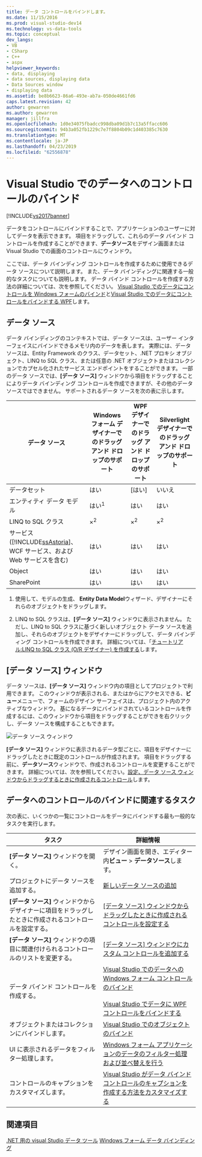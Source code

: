 ```yaml
---
title: データ コントロールをバインドします。
ms.date: 11/15/2016
ms.prod: visual-studio-dev14
ms.technology: vs-data-tools
ms.topic: conceptual
dev_langs:
- VB
- CSharp
- C++
- aspx
helpviewer_keywords:
- data, displaying
- data sources, displaying data
- Data Sources window
- displaying data
ms.assetid: be8b6623-86a6-493e-ab7a-050de4661fd6
caps.latest.revision: 42
author: gewarren
ms.author: gewarren
manager: jillfra
ms.openlocfilehash: 1d0e34075fbadcc998dba09d1b7c13a5ffacc606
ms.sourcegitcommit: 94b3a052fb1229c7e7f8804b09c1d403385c7630
ms.translationtype: MT
ms.contentlocale: ja-JP
ms.lasthandoff: 04/23/2019
ms.locfileid: "62556878"
---
```

# <a name="bind-controls-to-data-in-visual-studio"></a>Visual Studio でのデータへのコントロールのバインド
[!INCLUDE[vs2017banner](../includes/vs2017banner.md)]

データをコントロールにバインドすることで、アプリケーションのユーザーに対してデータを表示できます。 項目をドラッグして、これらのデータ バインド コントロールを作成することができます、**データソース**をデザイン画面または Visual Studio での画面のコントロールにウィンドウ。

 ここでは、データ バインディング コントロールを作成するために使用できるデータ ソースについて説明します。 また、データ バインディングに関連する一般的なタスクについても説明します。 データ バインド コントロールを作成する方法の詳細については、次を参照してください。 [Visual Studio でのデータにコントロールを Windows フォームのバインド](../data-tools/bind-windows-forms-controls-to-data-in-visual-studio.md)と[Visual Studio でのデータにコントロールをバインドする WPF](../data-tools/bind-wpf-controls-to-data-in-visual-studio1.md)します。

## <a name="data-sources"></a>データ ソース
 データ バインディングのコンテキストでは、データ ソースは、ユーザー インターフェイスにバインドできるメモリ内のデータを表します。 実際には、データ ソースは、Entity Framework のクラス、データセット、.NET プロキシ オブジェクト、LINQ to SQL クラス、または任意の .NET オブジェクトまたはコレクションでカプセル化されたサービス エンドポイントをすることができます。 一部のデータ ソースでは、**[データ ソース]** ウィンドウから項目をドラッグすることによりデータ バインディング コントロールを作成できますが、その他のデータ ソースではできません。 サポートされるデータ ソースを次の表に示します。

|データ ソース|**Windows フォーム デザイナー**でのドラッグ アンド ドロップのサポート|**WPF デザイナー**でのドラッグ アンド ドロップのサポート|**Silverlight デザイナー**でのドラッグ アンド ドロップのサポート|
|-----------------|---------------------------------------------------------------|-----------------------------------------------------|-------------------------------------------------------------|
|データセット|はい|[はい]|いいえ|
|エンティティ データ モデル|はい<sup>1</sup>|はい|はい|
|LINQ to SQL クラス|×<sup>2</sup>|×<sup>2</sup>|×<sup>2</sup>|
|サービス ([!INCLUDE[ssAstoria](../includes/ssastoria-md.md)]、WCF サービス、および Web サービスを含む)|はい|はい|はい|
|Object|はい|はい|はい|
|SharePoint|はい|はい|はい|

 1. 使用して、モデルの生成、 **Entity Data Model**ウィザード、デザイナーにそれらのオブジェクトをドラッグします。

 2. LINQ to SQL クラスは、**[データ ソース]** ウィンドウに表示されません。 ただし、LINQ to SQL クラスに基づく新しいオブジェクト データ ソースを追加し、それらのオブジェクトをデザイナーにドラッグして、データ バインディング コントロールを作成できます。 詳細については、「[チュートリアル:LINQ to SQL クラス (O/R デザイナー) を作成する](http://msdn.microsoft.com/library/35aad4a4-2e8a-46e2-ae09-5fbfd333c233)します。

## <a name="data-sources-window"></a>[データ ソース] ウィンドウ
 データ ソースは、**[データ ソース]** ウィンドウ内の項目としてプロジェクトで利用できます。 このウィンドウが表示される、またはからにアクセスできる、**ビュー**メニューで、フォームのデザイン サーフェイスは、プロジェクト内のアクティブなウィンドウ。 基になるデータにバインドされているコントロールを作成するには、このウィンドウから項目をドラッグすることができを右クリックし、データ ソースを構成することもできます。

 ![データ ソース ウィンドウ](../data-tools/media/raddata-data-sources-window.png "raddata データ ソース ウィンドウ")

 **[データ ソース]** ウィンドウに表示されるデータ型ごとに、項目をデザイナーにドラッグしたときに既定のコントロールが作成されます。 項目をドラッグする前に、**データソース**ウィンドウで、作成されるコントロールを変更することができます。 詳細については、次を参照してください。[設定、データ ソース ウィンドウからドラッグするときに作成されるコントロール](../data-tools/set-the-control-to-be-created-when-dragging-from-the-data-sources-window.md)します。

## <a name="tasks-involved-in-binding-controls-to-data"></a>データへのコントロールのバインドに関連するタスク
 次の表に、いくつかの一覧にコントロールをデータにバインドする最も一般的なタスクを実行します。

|タスク|詳細情報|
|----------|----------------------|
|**[データ ソース]** ウィンドウを開く。|デザイン画面を開き、エディター内**ビュー** > **データソース**します。|
|プロジェクトにデータ ソースを追加する。|[新しいデータ ソースの追加](../data-tools/add-new-data-sources.md)|
|**[データ ソース]** ウィンドウからデザイナーに項目をドラッグしたときに作成されるコントロールを設定する。|[[データ ソース] ウィンドウからドラッグしたときに作成されるコントロールを設定する](../data-tools/set-the-control-to-be-created-when-dragging-from-the-data-sources-window.md)|
|**[データ ソース]** ウィンドウの項目に関連付けられるコントロールのリストを変更する。|[[データ ソース] ウィンドウにカスタム コントロールを追加する](../data-tools/add-custom-controls-to-the-data-sources-window.md)|
|データ バインド コントロールを作成する。|[Visual Studio でのデータへの Windows フォーム コントロールのバインド](../data-tools/bind-windows-forms-controls-to-data-in-visual-studio.md)<br /><br /> [Visual Studio でデータに WPF コントロールをバインドする](../data-tools/bind-wpf-controls-to-data-in-visual-studio1.md)|
|オブジェクトまたはコレクションにバインドします。|[Visual Studio でのオブジェクトのバインド](../data-tools/bind-objects-in-visual-studio.md)|
|UI に表示されるデータをフィルター処理します。|[Windows フォーム アプリケーションのデータのフィルター処理および並べ替えを行う](../data-tools/filter-and-sort-data-in-a-windows-forms-application.md)|
|コントロールのキャプションをカスタマイズします。|[Visual Studio がデータ バインド コントロールのキャプションを作成する方法をカスタマイズする](../data-tools/customize-how-visual-studio-creates-captions-for-data-bound-controls.md)|

## <a name="see-also"></a>関連項目
 [.NET 用の visual Studio データ ツール](../data-tools/visual-studio-data-tools-for-dotnet.md) [Windows フォーム データ バインディング](http://msdn.microsoft.com/library/c3826d8e-ea25-4ad4-a669-45bfb19192aa)
